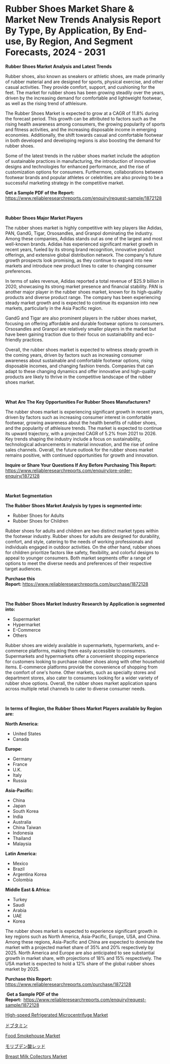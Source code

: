 <p><h1>Rubber Shoes Market Share & Market New Trends Analysis Report By Type, By Application, By End-use, By Region, And Segment Forecasts, 2024 - 2031</h1></p><p><strong>Rubber Shoes Market Analysis and Latest Trends</strong></p>
<p><p>Rubber shoes, also known as sneakers or athletic shoes, are made primarily of rubber material and are designed for sports, physical exercise, and other casual activities. They provide comfort, support, and cushioning for the feet. The market for rubber shoes has been growing steadily over the years, driven by the increasing demand for comfortable and lightweight footwear, as well as the rising trend of athleisure.</p><p>The Rubber Shoes Market is expected to grow at a CAGR of 11.8% during the forecast period. This growth can be attributed to factors such as the rising health awareness among consumers, the growing popularity of sports and fitness activities, and the increasing disposable income in emerging economies. Additionally, the shift towards casual and comfortable footwear in both developed and developing regions is also boosting the demand for rubber shoes.</p><p>Some of the latest trends in the rubber shoes market include the adoption of sustainable practices in manufacturing, the introduction of innovative designs and technologies for enhanced performance, and the rise of customization options for consumers. Furthermore, collaborations between footwear brands and popular athletes or celebrities are also proving to be a successful marketing strategy in the competitive market.</p></p>
<p><strong>Get a Sample PDF of the Report:&nbsp;</strong> <a href="https://www.reliableresearchreports.com/enquiry/request-sample/1872128">https://www.reliableresearchreports.com/enquiry/request-sample/1872128</a></p>
<p>&nbsp;</p>
<p><strong>Rubber Shoes Major Market Players</strong></p>
<p><p>The rubber shoes market is highly competitive with key players like Adidas, PAN, GandG, Tigar, Orsosandles, and Granpol dominating the industry. Among these companies, Adidas stands out as one of the largest and most well-known brands. Adidas has experienced significant market growth in recent years, fueled by its strong brand recognition, innovative product offerings, and extensive global distribution network. The company's future growth prospects look promising, as they continue to expand into new markets and introduce new product lines to cater to changing consumer preferences.</p><p>In terms of sales revenue, Adidas reported a total revenue of $25.9 billion in 2020, showcasing its strong market presence and financial stability. PAN is another major player in the rubber shoes market, known for its high-quality products and diverse product range. The company has been experiencing steady market growth and is expected to continue its expansion into new markets, particularly in the Asia Pacific region.</p><p>GandG and Tigar are also prominent players in the rubber shoes market, focusing on offering affordable and durable footwear options to consumers. Orsosandles and Granpol are relatively smaller players in the market but have been gaining traction due to their focus on sustainability and eco-friendly practices.</p><p>Overall, the rubber shoes market is expected to witness steady growth in the coming years, driven by factors such as increasing consumer awareness about sustainable and comfortable footwear options, rising disposable incomes, and changing fashion trends. Companies that can adapt to these changing dynamics and offer innovative and high-quality products are likely to thrive in the competitive landscape of the rubber shoes market.</p></p>
<p>&nbsp;</p>
<p><strong>What Are The Key Opportunities For Rubber Shoes Manufacturers?</strong></p>
<p><p>The rubber shoes market is experiencing significant growth in recent years, driven by factors such as increasing consumer interest in comfortable footwear, growing awareness about the health benefits of rubber shoes, and the popularity of athleisure trends. The market is expected to continue its upward trajectory, with a projected CAGR of 5.2% from 2021 to 2026. Key trends shaping the industry include a focus on sustainability, technological advancements in material innovation, and the rise of online sales channels. Overall, the future outlook for the rubber shoes market remains positive, with continued opportunities for growth and innovation.</p></p>
<p><strong>Inquire or Share Your Questions If Any Before Purchasing This Report:</strong> <a href="https://www.reliableresearchreports.com/enquiry/pre-order-enquiry/1872128">https://www.reliableresearchreports.com/enquiry/pre-order-enquiry/1872128</a></p>
<p>&nbsp;</p>
<p><strong>Market Segmentation</strong></p>
<p><strong>The Rubber Shoes Market Analysis by types is segmented into:</strong></p>
<p><ul><li>Rubber Shoes for Adults</li><li>Rubber Shoes for Children</li></ul></p>
<p><p>Rubber shoes for adults and children are two distinct market types within the footwear industry. Rubber shoes for adults are designed for durability, comfort, and style, catering to the needs of working professionals and individuals engaged in outdoor activities. On the other hand, rubber shoes for children prioritize factors like safety, flexibility, and colorful designs to appeal to younger consumers. Both market segments offer a range of options to meet the diverse needs and preferences of their respective target audiences.</p></p>
<p><strong>Purchase this Report:&nbsp;</strong><a href="https://www.reliableresearchreports.com/purchase/1872128">https://www.reliableresearchreports.com/purchase/1872128</a></p>
<p>&nbsp;</p>
<p><strong>The Rubber Shoes Market Industry Research by Application is segmented into:</strong></p>
<p><ul><li>Supermarket</li><li>Hypermarket</li><li>E-Commerce</li><li>Others</li></ul></p>
<p><p>Rubber shoes are widely available in supermarkets, hypermarkets, and e-commerce platforms, making them easily accessible to consumers. Supermarkets and hypermarkets offer a convenient shopping experience for customers looking to purchase rubber shoes along with other household items. E-commerce platforms provide the convenience of shopping from the comfort of one's home. Other markets, such as specialty stores and department stores, also cater to consumers looking for a wider variety of rubber shoe options. Overall, the rubber shoes market application spans across multiple retail channels to cater to diverse consumer needs.</p></p>
<p>&nbsp;</p>
<p><strong>In terms of Region, the Rubber Shoes Market Players available by Region are:</strong></p>
<p>
    <p> <strong> North America: </strong>
        <ul>
            <li>United States</li>
            <li>Canada</li>
        </ul>
        </p> 
    <p> <strong> Europe: </strong>
        <ul>
            <li>Germany</li>
            <li>France</li>
            <li>U.K.</li>
            <li>Italy</li>
            <li>Russia</li>
        </ul>
        </p> 
    <p> <strong> Asia-Pacific: </strong>
        <ul>
            <li>China</li>
            <li>Japan</li>
            <li>South Korea</li>
            <li>India</li>
            <li>Australia</li>
            <li>China Taiwan</li>
            <li>Indonesia</li>
            <li>Thailand</li>
            <li>Malaysia</li>
        </ul>
        </p> 
    <p> <strong> Latin America: </strong>
        <ul>
            <li>Mexico</li>
            <li>Brazil</li>
            <li>Argentina Korea</li>
            <li>Colombia</li>
        </ul>
        </p> 
    <p> <strong> Middle East & Africa: </strong>
        <ul>
            <li>Turkey</li>
            <li>Saudi</li>
            <li>Arabia</li>
            <li>UAE</li>
            <li>Korea</li>
        </ul>
    </p>
    </p>
<p><p>The rubber shoes market is expected to experience significant growth in key regions such as North America, Asia-Pacific, Europe, USA, and China. Among these regions, Asia-Pacific and China are expected to dominate the market with a projected market share of 35% and 20% respectively by 2025. North America and Europe are also anticipated to see substantial growth in market share, with projections of 18% and 15% respectively. The USA market is expected to hold a 12% share of the global rubber shoes market by 2025.</p></p>
<p><strong>Purchase this Report: </strong><a href="https://www.reliableresearchreports.com/purchase/1872128">https://www.reliableresearchreports.com/purchase/1872128</a></p>
<p>&nbsp;<strong>Get a Sample PDF of the Report:&nbsp;&nbsp;</strong><a href="https://www.reliableresearchreports.com/enquiry/request-sample/1872128">https://www.reliableresearchreports.com/enquiry/request-sample/1872128</a></p>
<p><strong></strong></p>
<p><p><a href="https://issuu.com/reportprime-2/docs/high-speed-refrigerated-microcentrifuge-market-siz">High-speed Refrigerated Microcentrifuge Market</a></p><p><a href="https://github.com/mcbeesbxa270/Market-Research-Report-List-1/blob/main/48411473141.md">ドブタミン</a></p><p><a href="https://github.com/dx0328/Market-Research-Report-List-1/blob/main/food-smokehouse-market.md">Food Smokehouse Market</a></p><p><a href="https://github.com/ksxzwxabcuynh011/Market-Research-Report-List-1/blob/main/88313743140.md">モリブデン酸レッド</a></p><p><a href="https://github.com/juancolorado15/Market-Research-Report-List-1/blob/main/breast-milk-collectors-market.md">Breast Milk Collectors Market</a></p></p>